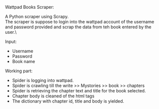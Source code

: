 Wattpad Books Scraper:

A Python scraper using Scrapy.\
The scraper is suppose to  login into the wattpad account of the username and password provided and scrap the data from teh book 
 entered by the user.\

Input:
* Username
* Password
* Book name

Working part:
* Spider is logging into wattpad.
* Spider is crawling till the write >> Mystories >> book >> chapters
* Spider is retrieving the chapter text and title for the book selected.
* Chapter body is cleaned of the html tags
* The dictionary with chapter id, title and body is yielded. 